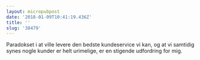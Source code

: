 ```yaml
---
layout: micropubpost
date: '2018-01-09T10:41:19.436Z'
title: ''
slug: '38479'
---
```

Paradokset i at ville levere den bedste kundeservice vi kan, og at vi samtidig synes nogle kunder er helt urimelige, er en stigende udfordring for mig.
